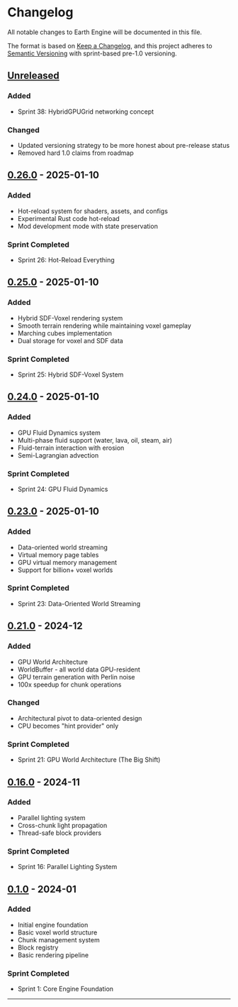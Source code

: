 # Changelog

All notable changes to Earth Engine will be documented in this file.

The format is based on [Keep a Changelog](https://keepachangelog.com/en/1.0.0/),
and this project adheres to [Semantic Versioning](https://semver.org/spec/v2.0.0.html) with sprint-based pre-1.0 versioning.

## [Unreleased]

### Added
- Sprint 38: HybridGPUGrid networking concept

### Changed
- Updated versioning strategy to be more honest about pre-release status
- Removed hard 1.0 claims from roadmap

## [0.26.0] - 2025-01-10

### Added
- Hot-reload system for shaders, assets, and configs
- Experimental Rust code hot-reload
- Mod development mode with state preservation

### Sprint Completed
- Sprint 26: Hot-Reload Everything

## [0.25.0] - 2025-01-10

### Added
- Hybrid SDF-Voxel rendering system
- Smooth terrain rendering while maintaining voxel gameplay
- Marching cubes implementation
- Dual storage for voxel and SDF data

### Sprint Completed
- Sprint 25: Hybrid SDF-Voxel System

## [0.24.0] - 2025-01-10

### Added
- GPU Fluid Dynamics system
- Multi-phase fluid support (water, lava, oil, steam, air)
- Fluid-terrain interaction with erosion
- Semi-Lagrangian advection

### Sprint Completed
- Sprint 24: GPU Fluid Dynamics

## [0.23.0] - 2025-01-10

### Added
- Data-oriented world streaming
- Virtual memory page tables
- GPU virtual memory management
- Support for billion+ voxel worlds

### Sprint Completed
- Sprint 23: Data-Oriented World Streaming

## [0.21.0] - 2024-12

### Added
- GPU World Architecture
- WorldBuffer - all world data GPU-resident
- GPU terrain generation with Perlin noise
- 100x speedup for chunk operations

### Changed
- Architectural pivot to data-oriented design
- CPU becomes "hint provider" only

### Sprint Completed
- Sprint 21: GPU World Architecture (The Big Shift)

## [0.16.0] - 2024-11

### Added
- Parallel lighting system
- Cross-chunk light propagation
- Thread-safe block providers

### Sprint Completed
- Sprint 16: Parallel Lighting System

## [0.1.0] - 2024-01

### Added
- Initial engine foundation
- Basic voxel world structure
- Chunk management system
- Block registry
- Basic rendering pipeline

### Sprint Completed
- Sprint 1: Core Engine Foundation

---

[Unreleased]: https://github.com/noahsabaj/earth-engine/compare/v0.26.0...HEAD
[0.26.0]: https://github.com/noahsabaj/earth-engine/compare/v0.25.0...v0.26.0
[0.25.0]: https://github.com/noahsabaj/earth-engine/compare/v0.24.0...v0.25.0
[0.24.0]: https://github.com/noahsabaj/earth-engine/compare/v0.23.0...v0.24.0
[0.23.0]: https://github.com/noahsabaj/earth-engine/compare/v0.21.0...v0.23.0
[0.21.0]: https://github.com/noahsabaj/earth-engine/compare/v0.16.0...v0.21.0
[0.16.0]: https://github.com/noahsabaj/earth-engine/compare/v0.1.0...v0.16.0
[0.1.0]: https://github.com/noahsabaj/earth-engine/releases/tag/v0.1.0